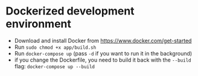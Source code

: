 # Dockerized development environment

- Download and install Docker from https://www.docker.com/get-started
- Run `sudo chmod +x app/build.sh`
- Run `docker-compose up` (pass `-d` if you want to run it in the background)
- if you change the Dockerfile, you need to build it back with the `--build` flag: `docker-compose up --build`
